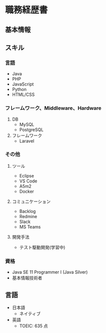 # 職務経歴書

## 基本情報

## スキル

### 言語

- Java
- PHP
- JavaScript
- Python
- HTML/CSS

### フレームワーク、Middleware、Hardware

1. DB
   - MySQL
   - PostgreSQL
2. フレームワーク
   - Laravel

### その他

1. ツール

   - Eclipse
   - VS Code
   - A5m2
   - Docker

2. コミュニケーション

   - Backlog
   - Redmine
   - Slack
   - MS Teams

3. 開発手法

   - テスト駆動開発(学習中)

### 資格

- Java SE 11 Programmer I (Java Silver)
- 基本情報技術者

## 言語

- 日本語
  - ネイティブ
- 英語
  - TOEIC: 635 点
